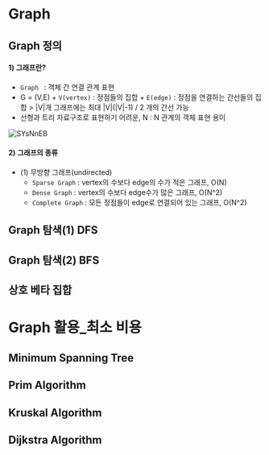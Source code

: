 # Graph

## Graph 정의

#### 1) 그래프란?
  + `Graph ` : 객체 간 연결 관계 표현
  +  G = (V,E)
    + `V(vertex)` : 정점들의 집합
    + `E(edge)` : 정점을 연결하는 간선들의 집합
    > |V|개 그래프에는 최대 |V|(|V|-1) / 2 개의 간선 가능
  + 선형과 트리 자료구조로 표현하기 어려운, N : N 관계의 객체 표현 용이
  
  ![SYsNnEB](https://user-images.githubusercontent.com/71436576/126340242-9e719b1f-7c74-4fbf-b92e-38d36b83946c.png)
  
#### 2) 그래프의 종류
  + (1) 무방향 그래프(undirected)
    + `Sparse Graph` : vertex의 수보다 edge의 수가 적은 그래프, O(N)
    + `Dense Graph` : vertex의 수보다 edge수가 많은 그래프, O(N^2)
    + `Complete Graph` : 모든 정점들이 edge로 연결되어 있는 그래프, O(N^2)

####
## Graph 탐색(1) DFS

## Graph 탐색(2) BFS

## 상호 베타 집합

# Graph 활용_최소 비용

## Minimum Spanning Tree

## Prim Algorithm

## Kruskal Algorithm

## Dijkstra Algorithm
